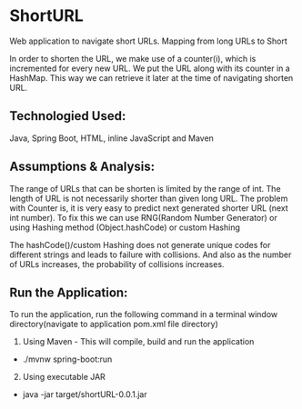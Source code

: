 # ShortURL
Web application to navigate short URLs. Mapping from long URLs to Short

In order to shorten the URL, we make use of a counter(i), which is incremented for every new URL.
We put the URL along with its counter in a HashMap. This way we can retrieve it later at the time of navigating shorten URL.

## Technologied Used:
Java, Spring Boot, HTML, inline JavaScript and Maven


## Assumptions & Analysis:

The range of URLs that can be shorten is limited by the range of int.
The length of URL is not necessarily shorter than given long URL.
The problem with Counter is, it is very easy to predict next generated shorter URL (next int number). To fix this we can use RNG(Random Number Generator) or using Hashing method (Object.hashCode) or custom Hashing

The hashCode()/custom Hashing does not generate unique codes for different strings and leads to failure with collisions. And also as the number of URLs increases, the probability of collisions increases.


## Run the Application:

To run the application, run the following command in a terminal window directory(navigate to application pom.xml file directory)
1) Using Maven - This will compile, build and run the application
* ./mvnw spring-boot:run

2) Using executable JAR
* java -jar target/shortURL-0.0.1.jar
